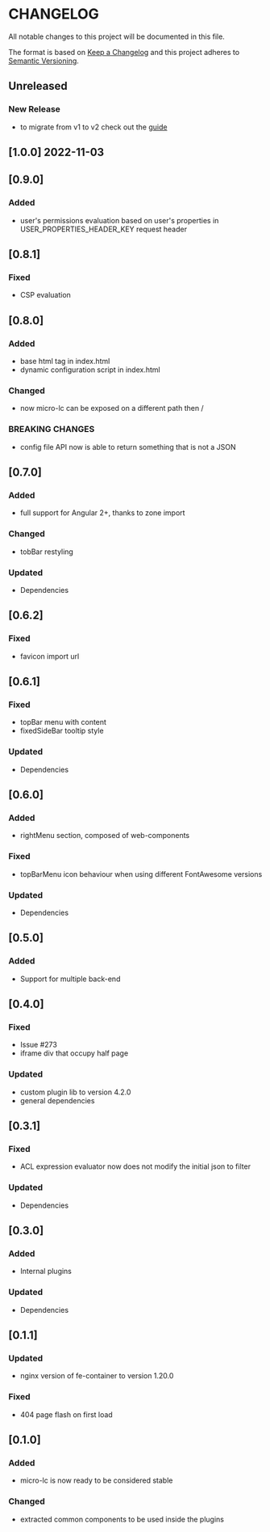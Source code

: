 # CHANGELOG

All notable changes to this project will be documented in this file.

The format is based on [Keep a Changelog](http://keepachangelog.com/en/1.0.0/)
and this project adheres to [Semantic Versioning](http://semver.org/spec/v2.0.0.html).

## Unreleased

### New Release

- to migrate from v1 to v2 check out the [guide](https://micro-lc.io/docs/migrating-from-v1)

## [1.0.0] 2022-11-03

## [0.9.0]

### Added

- user's permissions evaluation based on user's properties in USER_PROPERTIES_HEADER_KEY request header

## [0.8.1]

### Fixed

- CSP evaluation

## [0.8.0]

### Added

- base html tag in index.html
- dynamic configuration script in index.html

### Changed

- now micro-lc can be exposed on a different path then /

### BREAKING CHANGES

- config file API now is able to return something that is not a JSON

## [0.7.0]

### Added

- full support for Angular 2+, thanks to zone import

### Changed

- tobBar restyling

### Updated

- Dependencies

## [0.6.2]

### Fixed

- favicon import url

## [0.6.1]

### Fixed

- topBar menu with content
- fixedSideBar tooltip style

### Updated

- Dependencies

## [0.6.0]

### Added

- rightMenu section, composed of web-components

### Fixed

- topBarMenu icon behaviour when using different FontAwesome versions

### Updated

- Dependencies

## [0.5.0]

### Added

- Support for multiple back-end

## [0.4.0]

### Fixed

- Issue #273
- iframe div that occupy half page

### Updated

- custom plugin lib to version 4.2.0
- general dependencies

## [0.3.1]

### Fixed

- ACL expression evaluator now does not modify the initial json to filter

### Updated

- Dependencies

## [0.3.0]

### Added

- Internal plugins

### Updated

- Dependencies

## [0.1.1]

### Updated

- nginx version of fe-container to version 1.20.0

### Fixed

- 404 page flash on first load

## [0.1.0]

### Added

- micro-lc is now ready to be considered stable

### Changed

- extracted common components to be used inside the plugins
